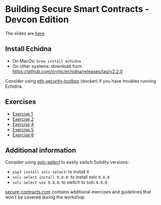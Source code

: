 # Building Secure Smart Contracts - Devcon Edition

The slides are [here](./2023-07-14%20-%20How%20to%20fuzz%20like%20a%20pro%20(defi%20101).pdf).

## Install Echidna

- On MacOs: `brew install echidna`
- On other systems: download from https://github.com/crytic/echidna/releases/tag/v2.2.0

Consider using [eth-security-toolbox](https://github.com/trailofbits/eth-security-toolbox/) (docker) if you have troubles running Echidna.

## Exercises

- [Exercise 1](program-analysis/echidna/exercises/Exercise-1.md)
- [Exercise 2](program-analysis/echidna/exercises/Exercise-2.md)
- [Exercise 4](program-analysis/echidna/exercises/Exercise-4.md)
- [Exercise 5](program-analysis/echidna/exercises/Exercise-5.md)
- [Exercise 6](program-analysis/echidna/exercises/Exercise-6.md)

## Additional information

Consider using [solc-select](https://github.com/crytic/solc-select) to easily switch Solidity versions:

- `pip3 install solc-select`: to install it
- `solc-select install 0.8.0`: to install solc `0.8.0`
- `solc-select use 0.8.0`: to switch to solc `0.8.0`

[secure-contracts.com](https://secure-contracts.com/) contains additional exercises and guidelines that won't be covered during the workshop.
